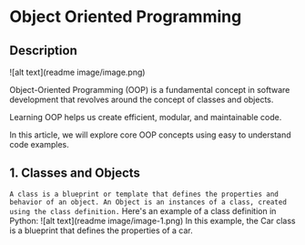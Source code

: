 # Object Oriented Programming
## Description 
![alt text](readme image/image.png)

Object-Oriented Programming (OOP) is a fundamental concept in software development that revolves around the concept of classes and objects.

Learning OOP helps us create efficient, modular, and maintainable code.

In this article, we will explore core OOP concepts using easy to understand code examples.

## 1. Classes and Objects
```A class is a blueprint or template that defines the properties and behavior of an object. An Object is an instances of a class, created using the class definition.```
Here's an example of a class definition in Python:
![alt text](readme image/image-1.png)
In this example, the Car class is a blueprint that defines the properties of a car.

